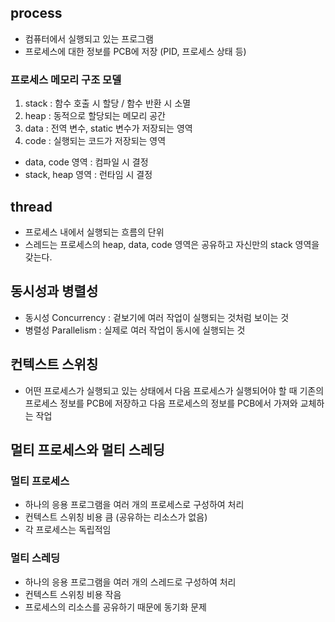 ## process

- 컴퓨터에서 실행되고 있는 프로그램
- 프로세스에 대한 정보를 PCB에 저장 (PID, 프로세스 상태 등)

### 프로세스 메모리 구조 모델

1. stack : 함수 호출 시 할당 / 함수 반환 시 소멸
2. heap : 동적으로 할당되는 메모리 공간
3. data : 전역 변수, static 변수가 저장되는 영역
4. code : 실행되는 코드가 저장되는 영역

- data, code 영역 : 컴파일 시 결정
- stack, heap 영역 : 런타임 시 결정

## thread

- 프로세스 내에서 실행되는 흐름의 단위
- 스레드는 프로세스의 heap, data, code 영역은 공유하고 자신만의 stack 영역을 갖는다.

## 동시성과 병렬성

- 동시성 Concurrency : 겉보기에 여러 작업이 실행되는 것처럼 보이는 것
- 병렬성 Parallelism : 실제로 여러 작업이 동시에 실행되는 것

## 컨텍스트 스위칭

- 어떤 프로세스가 실행되고 있는 상태에서 다음 프로세스가 실행되어야 할 때 기존의 프로세스 정보를 PCB에 저장하고 다음 프로세스의 정보를 PCB에서 가져와 교체하는 작업

## 멀티 프로세스와 멀티 스레딩

### 멀티 프로세스

- 하나의 응용 프로그램을 여러 개의 프로세스로 구성하여 처리
- 컨텍스트 스위칭 비용 큼 (공유하는 리소스가 없음)
- 각 프로세스는 독립적임

### 멀티 스레딩

- 하나의 응용 프로그램을 여러 개의 스레드로 구성하여 처리
- 컨텍스트 스위칭 비용 작음
- 프로세스의 리소스를 공유하기 때문에 동기화 문제
